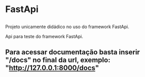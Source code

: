 # FastApi 

## 

Projeto unicamente didádico no uso do framework FastApi.

Api para teste do framework FastApi.

## Para acessar documentação basta inserir "/docs" no final da url, exemplo: "http://127.0.0.1:8000/docs"
